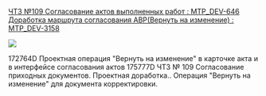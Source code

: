 [ЧТЗ №109 Согласование актов выполненных работ : MTP_DEV-646](https://yt.surgutneftegas.ru:4443/issue/MTP_DEV-646)
[Доработка маршрута согласования АВР(Вернуть на изменение) : MTP_DEV-3158](https://yt.surgutneftegas.ru:4443/issue/MTP_DEV-3158)

![](msedge_57NbzXbIl4%201.png)

172764D Проектная операция "Вернуть на изменение" в карточке акта и в интерфейсе согласования актов
175777D ЧТЗ № 109 Согласование приходных документов. Проектная доработка.. Операция "Вернуть на изменение" для документа корректировки.